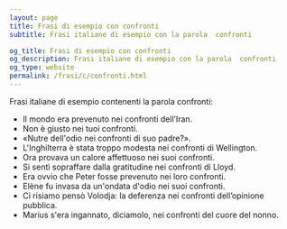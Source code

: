 ```yaml
---
layout: page
title: Frasi di esempio con confronti 
subtitle: Frasi italiane di esempio con la parola  confronti

og_title: Frasi di esempio con confronti 
og_description: Frasi italiane di esempio con la parola  confronti
og_type: website
permalink: /frasi/c/confronti.html
---
```


Frasi italiane di esempio contenenti la parola confronti:


- Il mondo era prevenuto nei confronti dell’Iran.
- Non è giusto nei tuoi confronti.
- «Nutre dell'odio nei confronti di suo padre?».
- L'Inghilterra è stata troppo modesta nei confronti di Wellington.
- Ora provava un calore affettuoso nei suoi confronti.
- Si sentì sopraffare dalla gratitudine nei confronti di Lloyd.
- Era ovvio che Peter fosse prevenuto nei loro confronti.
- Elène fu invasa da un'ondata d'odio nei suoi confronti.
- Ci risiamo pensò Volodja: la deferenza nei confronti dell’opinione pubblica.
- Marius s'era ingannato, diciamolo, nei confronti del cuore del nonno.
